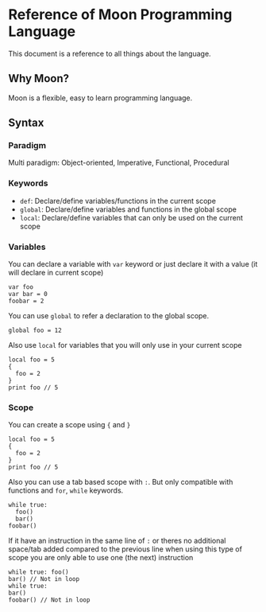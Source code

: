 # Reference of Moon Programming Language
This document is a reference to all things about the language.

## Why Moon?
Moon is a flexible, easy to learn programming language.

## Syntax
### Paradigm
Multi paradigm: Object-oriented, Imperative, Functional, Procedural

### Keywords
  - `def`: Declare/define variables/functions in the current scope
  - `global`: Declare/define variables and functions in the global scope
  - `local`: Declare/define variables that can only be used on the current scope

### Variables
You can declare a variable with `var` keyword or just declare it with a value (it will declare in current scope)
```
var foo
var bar = 0
foobar = 2
```
You can use `global` to refer a declaration to the global scope.

```
global foo = 12
```
Also use `local` for variables that you will only use in your current scope
```
local foo = 5
{
  foo = 2
}
print foo // 5
```

### Scope
You can create a scope using `{` and `}`
```
local foo = 5
{
  foo = 2
}
print foo // 5
```
Also you can use a tab based scope with `:`. But only compatible with functions and `for`, `while` keywords.
```
while true:
  foo()
  bar()
foobar()
```
If it have an instruction in the same line of `:` or theres no additional space/tab added compared to the previous line when using this type of scope you are only able to use one (the next) instruction
```moon
while true: foo()
bar() // Not in loop
while true:
bar()
foobar() // Not in loop
```
